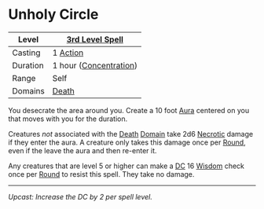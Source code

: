 # Unholy Circle

| Level    | [3rd Level Spell](3rd%20Level%20Spells.md)                       |
| -------- | ---------------------------------------------------------------- |
| Casting  | 1 [Action](../../../../Game%20Procedures/Core%20Procedures/Action.md)              |
| Duration | 1 hour ([Concentration](../../../Spellcasting/Concentration.md)) |
| Range    | Self                                                             |
| Domains  | [Death](../../Spell%20Domains/Death.md)                       |

You desecrate the area around you. Create a 10 foot [Aura](../../Areas%20of%20Effect/Aura.md) centered on you that moves with you for the duration.

Creatures *not* associated with the [Death](../../Spell%20Domains/Death.md) [Domain](../../Spell%20Domains/Spell%20Domains.md) take 2d6 [Necrotic](../../../../Game%20Procedures/Combat/Damage%20Types/Necrotic.md) damage if they enter the aura. A creature only takes this damage once per [Round](../../../../Game%20Procedures/Core%20Procedures/Round.md), even if the leave the aura and then re-enter it.

Any creatures that are level 5 or higher can make a [DC](../../../../Game%20Procedures/Core%20Procedures/DC.md) 16 [Wisdom](../../../../Player%20Characters/Chosen%20Statistics/Wisdom.md) check once per [Round](../../../../Game%20Procedures/Core%20Procedures/Round.md) to resist this spell. They take no damage.

---
*Upcast: Increase the DC by 2 per spell level.*
